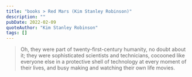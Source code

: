 ```yaml
---
title: "books > Red Mars (Kim Stanley Robinson)"
description: ""
pubDate: 2022-02-09
quoteAuthor: "Kim Stanley Robinson"
tags: []
---
```


> Oh, they were part of twenty-first-century humanity, no doubt about it; they were sophisticated scientists and technicians, cocooned like everyone else in a protective shell of technology at every moment of their lives, and busy making and watching their own life movies.